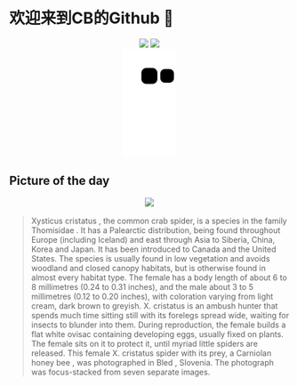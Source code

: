 
# 欢迎来到CB的Github 👋

<div align="center">
  <img height="137px" src="https://github-readme-stats.vercel.app/api?username=SuperCB&show_icons=true&theme=radical" />
  <img height="137px" src="https://github-readme-stats.vercel.app/api/top-langs/?username=SuperCB&hide_title=true&hide_border=true&layout=compact&langs_count=6&text_color=000&icon_color=fff" />
</div>


<div align="center">
    <img src="./contribution-snake/github-contribution-grid-snake.svg" />
</div>



## Picture of the day
<div align="center">
  <img width=400px src="https://upload.wikimedia.org/wikipedia/commons/thumb/d/da/Common_crab_spider_%28Xysticus_cristatus%29_female_with_prey_Carniolan_honey_bee_%28Apis_melifera_carnica%29.jpg/600px-Common_crab_spider_%28Xysticus_cristatus%29_female_with_prey_Carniolan_honey_bee_%28Apis_melifera_carnica%29.jpg" />
</div>

>Xysticus cristatus , the common crab spider, is a species in the family  Thomisidae . It has a  Palearctic  distribution, being found throughout Europe (including Iceland) and east through Asia to Siberia, China, Korea and Japan. It has been introduced to Canada and the United States. The species is usually found in low vegetation and avoids woodland and closed canopy habitats, but is otherwise found in almost every habitat type. The female has a body length of about 6 to 8 millimetres (0.24 to 0.31 inches), and the male about 3 to 5 millimetres (0.12 to 0.20 inches), with coloration varying from light cream, dark brown to greyish.  X. cristatus  is an  ambush hunter  that spends much time sitting still with its forelegs spread wide, waiting for insects to blunder into them. During reproduction, the female builds a flat white ovisac containing developing eggs, usually fixed on plants. The female sits on it to protect it, until myriad little spiders are released. This female  X. cristatus  spider with its prey, a  Carniolan honey bee , was photographed in  Bled , Slovenia. The photograph was  focus-stacked  from seven separate images.



